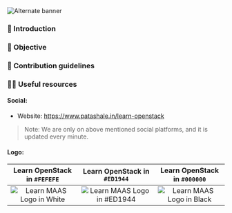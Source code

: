 <picture>
  <source media="(prefers-color-scheme: dark)" srcset="https://github.com/patashale/learn-openstack/assets/68323012/8c36a7f2-9ac7-4e90-bd32-f0b40e8f6545">
  <source media="(prefers-color-scheme: light)" srcset="https://github.com/patashale/learn-openstack/assets/68323012/8c36a7f2-9ac7-4e90-bd32-f0b40e8f6545">
  <img alt="Alternate banner" src="https://github.com/patashale/learn-openstack/assets/68323012/8c36a7f2-9ac7-4e90-bd32-f0b40e8f6545">
</picture>

### 👋 Introduction



### 🎯 Objective



### 🌈 Contribution guidelines



### 👩‍💻 Useful resources

#### Social:
  - Website: https://www.patashale.in/learn-openstack

> Note: We are only on above mentioned social platforms, and it is updated every minute.

#### Logo:

   Learn OpenStack in `#FEFEFE` | Learn OpenStack in `#ED1944` | Learn OpenStack in `#000000`
  :-------------------------:|:-------------------------:|:-------------------------:
 ![Learn MAAS Logo in White](https://github.com/patashale/learn-openstack/assets/68323012/610de0d6-70c8-4d40-be80-70066e3871e7) | ![Learn MAAS Logo in #ED1944](https://github.com/patashale/learn-openstack/assets/68323012/98052810-d836-42d4-b949-864305b330ab) | ![Learn MAAS Logo in Black](https://github.com/patashale/learn-openstack/assets/68323012/5af11053-3ef8-484b-87e7-1203f9f0c769)

